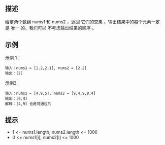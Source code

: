 ## 描述

给定两个数组 nums1 和 nums2 ，返回 它们的交集 。输出结果中的每个元素一定是 唯一 的。我们可以 不考虑输出结果的顺序 。

## 示例

示例 1：
```
输入：nums1 = [1,2,2,1], nums2 = [2,2]
输出：[2]
```

示例2

```
输入：nums1 = [4,9,5], nums2 = [9,4,9,8,4]
输出：[9,4]
解释：[4,9] 也是可通过的
```

## 提示

- 1 <= nums1.length, nums2.length <= 1000
- 0 <= nums1[i], nums2[i] <= 1000